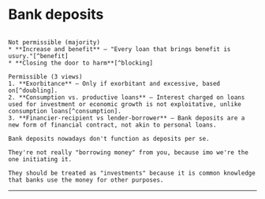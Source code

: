 # Bank deposits

~~~admonish question title="Bank deposits with interests"

Not permissible (majority)
* **Increase and benefit** — "Every loan that brings benefit is usury."[^benefit]
* **Closing the door to harm**[^blocking]

Permissible (3 views)
1. **Exorbitance** — Only if exorbitant and excessive, based on[^doubling].
2. **Consumption vs. productive loans** — Interest charged on loans used for investment or economic growth is not exploitative, unlike consumption loans[^consumption].
3. **Financier-recipient vs lender-borrower** — Bank deposits are a new form of financial contract, not akin to personal loans. 

~~~

~~~admonish tip title="My take"
Bank deposits nowadays don't function as deposits per se. 

They're not really "borrowing money" from you, because imo we're the one initiating it.

They should be treated as "investments" because it is common knowledge that banks use the money for other purposes.
~~~

--- 

[^benefit]: Classical Islamic legal maxim

[^blocking]: Sadd al-dharai3, a key concept in Islamic jurisprudence

[^doubling]: O you who have believed, do not consume usury, doubled and multiplied, but fear Allah that you may be successful. (Quran Ali Imran:130)

[^consumption]: Based on a prominent Islamic modernist. Productive loans help you to move on with life.

